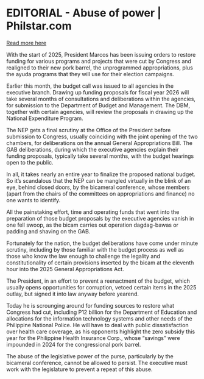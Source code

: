 # EDITORIAL - Abuse of power | Philstar.com

[Read more here](https://www.philstar.com/opinion/2025/01/23/2416153/editorial-abuse-power)

With the start of 2025, President Marcos has been issuing orders to restore funding for various programs and projects that were cut by Congress and realigned to their new pork barrel, the unprogrammed appropriations, plus the ayuda programs that they will use for their election campaigns.

Earlier this month, the budget call was issued to all agencies in the executive branch. Drawing up funding proposals for fiscal year 2026 will take several months of consultations and deliberations within the agencies, for submission to the Department of Budget and Management. The DBM, together with certain agencies, will review the proposals in drawing up the National Expenditure Program.

The NEP gets a final scrutiny at the Office of the President before submission to Congress, usually coinciding with the joint opening of the two chambers, for deliberations on the annual General Appropriations Bill. The GAB deliberations, during which the executive agencies explain their funding proposals, typically take several months, with the budget hearings open to the public.

In all, it takes nearly an entire year to finalize the proposed national budget. So it’s scandalous that the NEP can be mangled virtually in the blink of an eye, behind closed doors, by the bicameral conference, whose members (apart from the chairs of the committees on appropriations and finance) no one wants to identify.

All the painstaking effort, time and operating funds that went into the preparation of those budget proposals by the executive agencies vanish in one fell swoop, as the bicam carries out operation dagdag-bawas or padding and shaving on the GAB.

Fortunately for the nation, the budget deliberations have come under minute scrutiny, including by those familiar with the budget process as well as those who know the law enough to challenge the legality and constitutionality of certain provisions inserted by the bicam at the eleventh hour into the 2025 General Appropriations Act.

The President, in an effort to prevent a reenactment of the budget, which usually opens opportunities for corruption, vetoed certain items in the 2025 outlay, but signed it into law anyway before yearend.

Today he is scrounging around for funding sources to restore what Congress had cut, including P12 billion for the Department of Education and allocations for the information technology systems and other needs of the Philippine National Police. He will have to deal with public dissatisfaction over health care coverage, as his opponents highlight the zero subsidy this year for the Philippine Health Insurance Corp., whose “savings” were impounded in 2024 for the congressional pork barrel.

The abuse of the legislative power of the purse, particularly by the bicameral conference, cannot be allowed to persist. The executive must work with the legislature to prevent a repeat of this abuse.